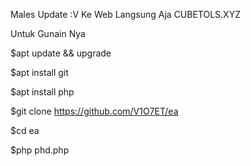 Males Update :V
Ke Web Langsung Aja CUBETOLS.XYZ

Untuk Gunain Nya 

$apt update && upgrade

$apt install git

$apt install php

$git clone https://github.com/V1O7ET/ea

$cd ea

$php phd.php

